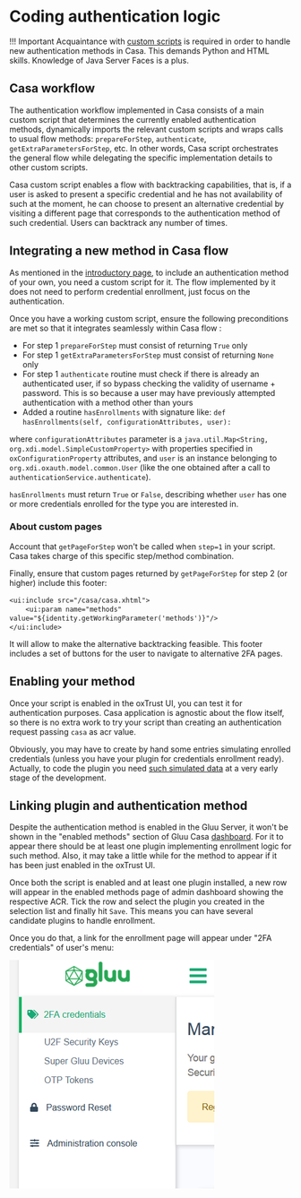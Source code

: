 # Coding authentication logic

!!! Important
    Acquaintance with [custom scripts](https://gluu.org/docs/ce/admin-guide/custom-script/) is required in order to handle new authentication methods in Casa. This demands Python and HTML skills. Knowledge of Java Server Faces is a plus.

## Casa workflow    

The authentication workflow implemented in Casa consists of a main custom script that determines the currently enabled authentication methods, dynamically imports the relevant custom scripts and wraps calls to usual flow methods: `prepareForStep`, `authenticate`, `getExtraParametersForStep`, etc. In other words, Casa script orchestrates the general flow while delegating the specific implementation details to other custom scripts.

Casa custom script enables a flow with backtracking capabilities, that is, if a user is asked to present a specific credential and he has not availability of such at the moment, he can choose to present an alternative credential by visiting a different page that corresponds to the authentication method of such credential. Users can backtrack any number of times.

## Integrating a new method in Casa flow

As mentioned in the [introductory page](./index.md#coding-custom-interception-scripts), to include an authentication method of your own, you need a custom script for it. The flow implemented by it does not need to perform credential enrollment, just focus on the authentication.

Once you have a working custom script, ensure the following preconditions are met so that it integrates seamlessly within Casa flow :

- For step 1 `prepareForStep` must consist of returning `True` only
- For step 1 `getExtraParametersForStep` must consist of returning `None` only
- For step 1 `authenticate` routine must check if there is already an authenticated user, if so bypass checking the validity of username + password. This is so because a user may have previously attempted authentication with a method other than yours
- Added a routine `hasEnrollments` with signature like:
    ```def hasEnrollments(self, configurationAttributes, user):```
    
where `configurationAttributes` parameter is a `java.util.Map<String, org.xdi.model.SimpleCustomProperty>` with properties specified in `oxConfigurationProperty` attributes, and `user` is an instance belonging to `org.xdi.oxauth.model.common.User` (like the one obtained after a call to `authenticationService.authenticate`).

`hasEnrollments` must return `True` or `False`, describing whether `user` has one or more credentials enrolled for the type you are interested in.

### About custom pages

Account that `getPageForStep` won't be called when `step=1` in your script. Casa takes charge of this specific step/method combination.

Finally, ensure that custom pages returned by `getPageForStep` for step 2 (or higher) include this footer:

```
<ui:include src="/casa/casa.xhtml">
	<ui:param name="methods" value="${identity.getWorkingParameter('methods')}"/>
</ui:include>
```

It will allow to make the alternative backtracking feasible. This footer includes a set of buttons for the user to navigate to alternative 2FA pages.

## Enabling your method

Once your script is enabled in the oxTrust UI, you can test it for authentication purposes. Casa application is agnostic about the flow itself, so there is no extra work to try your script than creating an authentication request passing `casa` as acr value.

Obviously, you may have to create by hand some entries simulating enrolled credentials (unless you have your plugin for credentials enrollment ready). Actually, to code the plugin you need [such simulated data](./credentials-management.md#credentials-retrieval) at a very early stage of the development.

## Linking plugin and authentication method

Despite the authentication method is enabled in the Gluu Server, it won't be shown in the "enabled methods" section of Gluu Casa [dashboard](../../administration/admin-console.md#enabled-methods). For it to appear there should be at least one plugin implementing enrollment logic for such method. Also, it may take a little while for the method to appear if it has been just enabled in the oxTrust UI.

Once both the script is enabled and at least one plugin installed, a new row will appear in the enabled methods page of admin dashboard showing the respective ACR. Tick the row and select the plugin you created in the selection list and finally hit `Save`. This means you can have several candidate plugins to handle enrollment.

Once you do that, a link for the enrollment page will appear under "2FA credentials" of user's menu:

![menu item added](../../img/developer/authn-methods/menu-2fa.png)

